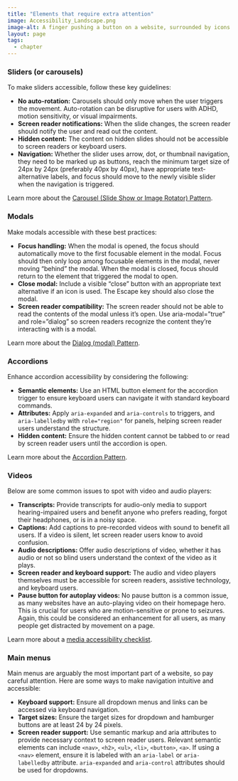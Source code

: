 ```yaml
---
title: "Elements that require extra attention"
image: Accessibility_Landscape.png
image-alt: A finger pushing a button on a website, surrounded by icons of an ear and an eye.
layout: page
tags:
  - chapter
---
```


### Sliders (or carousels)
To make sliders accessible, follow these key guidelines:
- **No auto-rotation:** Carousels should only move when the user triggers the movement. Auto-rotation can be disruptive for users with ADHD, motion sensitivity, or visual impairments. 
- **Screen reader notifications:** When the slide changes, the screen reader should notify the user and read out the content. 
- **Hidden content:** The content on hidden slides should not be accessible to screen readers or keyboard users.
- **Navigation:** Whether the slider uses arrow, dot, or thumbnail navigation, they need to be marked up as buttons, reach the minimum target size of 24px by 24px (preferably 40px by 40px), have appropriate text-alternative labels, and focus should move to the newly visible slider when the navigation is triggered.

Learn more about the [Carousel (Slide Show or Image Rotator) Pattern](https://www.w3.org/WAI/ARIA/apg/patterns/carousel/).

### Modals
Make modals accessible with these best practices: 
- **Focus handling:** When the modal is opened, the focus should automatically move to the first focusable element in the modal. Focus should then only loop among focusable elements in the modal, never moving “behind” the modal. When the modal is closed, focus should return to the element that triggered the modal to open.
- **Close modal:** Include a visible “close” button with an appropriate text alternative if an icon is used. The Escape key should also close the modal.
- **Screen reader compatibility:** The screen reader should not be able to read the contents of the modal unless it’s open. Use aria-modal=”true” and role=”dialog”  so screen readers recognize the content they’re interacting with is a modal.

Learn more about the [Dialog (modal) Pattern](https://www.w3.org/WAI/ARIA/apg/patterns/dialog-modal/).

### Accordions
Enhance accordion accessibility by considering the following:
- **Semantic elements:** Use an HTML button element for the accordion trigger to ensure keyboard users can navigate it with standard keyboard commands.
- **Attributes:** Apply `aria-expanded` and `aria-controls` to triggers, and `aria-labelledby` with `role="region"` for panels, helping screen reader users understand the structure.
- **Hidden content:** Ensure the hidden content cannot be tabbed to or read by screen reader users until the accordion is open.

Learn more about the [Accordion Pattern](https://www.w3.org/WAI/ARIA/apg/patterns/accordion/).

### Videos
Below are some common issues to spot with video and audio players:
- **Transcripts:** Provide transcripts for audio-only media to support hearing-impaired users and benefit anyone who prefers reading, forgot their headphones, or is in a noisy space.
- **Captions:** Add captions to pre-recorded videos with sound to benefit all users. If a video is silent, let screen reader users know to avoid confusion.
- **Audio descriptions:** Offer audio descriptions of video, whether it has audio or not so blind users understand the context of the video as it plays.
- **Screen reader and keyboard support:** The audio and video players themselves must be accessible for screen readers, assistive technology, and keyboard users. 
- **Pause button for autoplay videos:** No pause button is a common issue, as many websites have an auto-playing video on their homepage hero. This is crucial for users who are motion-sensitive or prone to seizures. Again, this could be considered an enhancement for all users, as many people get distracted by movement on a page.

Learn more about a [media accessibility checklist](https://www.w3.org/WAI/media/av/planning/).

### Main menus
Main menus are arguably the most important part of a website, so pay careful attention. Here are some ways to make navigation intuitive and accessible:
- **Keyboard support:** Ensure all dropdown menus and links can be accessed via keyboard navigation.
- **Target sizes:** Ensure the target sizes for dropdown and hamburger buttons are at least 24 by 24 pixels. 
- **Screen reader support:** Use semantic markup and aria attributes to provide necessary context to screen reader users. Relevant semantic elements can include `<nav>`, `<h2>`, `<ul>`, `<li>`, `<button>`, `<a>`. If using a `<nav>` element, ensure it is labeled with an `aria-label` or `aria-labelledby` attribute. `aria-expanded` and `aria-control` attributes should be used for dropdowns.
